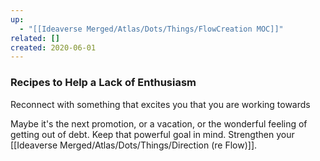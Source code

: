 ```yaml
---
up:
  - "[[Ideaverse Merged/Atlas/Dots/Things/FlowCreation MOC]]"
related: []
created: 2020-06-01
---
```


### Recipes to Help a Lack of Enthusiasm
Reconnect with something that excites you that you are working towards

Maybe it's the next promotion, or a vacation, or the wonderful feeling of getting out of debt. Keep that powerful goal in mind. Strengthen your [[Ideaverse Merged/Atlas/Dots/Things/Direction (re Flow)]].